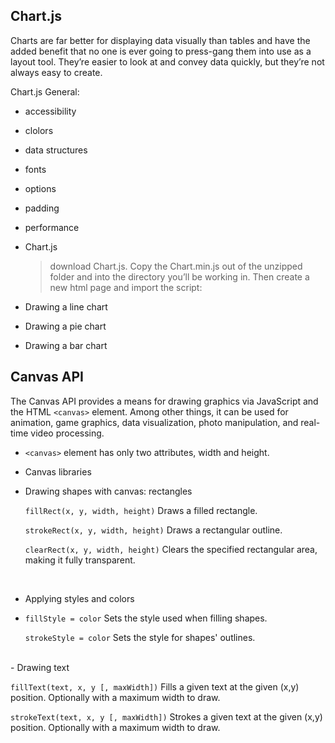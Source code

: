 ## Chart.js

Charts are far better for displaying data visually than tables and have the added benefit that no one is ever going to press-gang them into use as a layout tool. They’re easier to look at and convey data quickly, but they’re not always easy to create.

Chart.js General:

- accessibility
- clolors
- data structures
- fonts
- options
- padding
- performance

- Chart.js
  > download Chart.js. Copy the Chart.min.js out of the unzipped folder and into the directory you’ll be working in. Then create a new html page and import the script:
- Drawing a line chart
- Drawing a pie chart
- Drawing a bar chart
  


## Canvas API

The Canvas API provides a means for drawing graphics via JavaScript and the HTML ```<canvas>``` element. Among other things, it can be used for animation, game graphics, data visualization, photo manipulation, and real-time video processing.

- ```<canvas>``` element has only two attributes, width and height.
  <br>
- Canvas libraries
  <br>
- Drawing shapes with canvas: rectangles
  
   ```fillRect(x, y, width, height)```
Draws a filled rectangle.

   ```strokeRect(x, y, width, height)```
Draws a rectangular outline.

   ```clearRect(x, y, width, height)```
Clears the specified rectangular area, making it fully transparent.
<br>

- Applying styles and colors
- 
   ```fillStyle = color```
Sets the style used when filling shapes.

   ```strokeStyle = color```
Sets the style for shapes' outlines.
<br>
- Drawing text
  
   ```fillText(text, x, y [, maxWidth])```
Fills a given text at the given (x,y) position. Optionally with a maximum width to draw.

   ```strokeText(text, x, y [, maxWidth])```
Strokes a given text at the given (x,y) position. Optionally with a maximum width to draw.